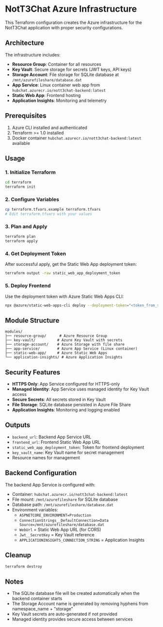 # NotT3Chat Azure Infrastructure

This Terraform configuration creates the Azure infrastructure for the NotT3Chat application with proper security configurations.

## Architecture

The infrastructure includes:
- **Resource Group**: Container for all resources
- **Key Vault**: Secure storage for secrets (JWT keys, API keys)
- **Storage Account**: File storage for SQLite database at `/mnt/azurefileshare/database.dat`
- **App Service**: Linux container web app from `hubchat.azurecr.io/nott3chat-backend:latest`
- **Static Web App**: Frontend hosting
- **Application Insights**: Monitoring and telemetry

## Prerequisites

1. Azure CLI installed and authenticated
2. Terraform >= 1.0 installed
3. Docker container `hubchat.azurecr.io/nott3chat-backend:latest` available

## Usage

### 1. Initialize Terraform

```bash
cd terraform
terraform init
```

### 2. Configure Variables

```bash
cp terraform.tfvars.example terraform.tfvars
# Edit terraform.tfvars with your values
```

### 3. Plan and Apply

```bash
terraform plan
terraform apply
```

### 4. Get Deployment Token

After successful apply, get the Static Web App deployment token:

```bash
terraform output -raw static_web_app_deployment_token
```

### 5. Deploy Frontend

Use the deployment token with Azure Static Web Apps CLI:

```bash
npx @azure/static-web-apps-cli deploy --deployment-token="<token_from_step_4>"
```

## Module Structure

```
modules/
├── resource-group/      # Azure Resource Group
├── key-vault/          # Azure Key Vault with secrets
├── storage-account/    # Azure Storage with file share
├── app-service/        # Azure App Service (Linux container)
├── static-web-app/     # Azure Static Web Apps
└── application-insights/ # Azure Application Insights
```

## Security Features

- **HTTPS Only**: App Service configured for HTTPS-only
- **Managed Identity**: App Service uses managed identity for Key Vault access
- **Secure Secrets**: All secrets stored in Key Vault
- **File Storage**: SQLite database persisted in Azure File Share
- **Application Insights**: Monitoring and logging enabled

## Outputs

- `backend_url`: Backend App Service URL
- `frontend_url`: Frontend Static Web App URL
- `static_web_app_deployment_token`: Token for frontend deployment
- `key_vault_name`: Key Vault name for secret management
- Resource names for management

## Backend Configuration

The backend App Service is configured with:
- Container: `hubchat.azurecr.io/nott3chat-backend:latest`
- File mount: `/mnt/azurefileshare` for SQLite database
- Database path: `/mnt/azurefileshare/database.dat`
- Environment variables:
  - `ASPNETCORE_ENVIRONMENT=Production`
  - `ConnectionStrings__DefaultConnection=Data Source=/mnt/azurefileshare/database.dat`
  - `WebUrl` = Static Web App URL (for CORS)
  - `Jwt__SecretKey` = Key Vault reference
  - `APPLICATIONINSIGHTS_CONNECTION_STRING` = Application Insights

## Cleanup

```bash
terraform destroy
```

## Notes

- The SQLite database file will be created automatically when the backend container starts
- The Storage Account name is generated by removing hyphens from namespace_name + "storage"
- Key Vault secrets are auto-generated if not provided
- Managed identity provides secure access between services
